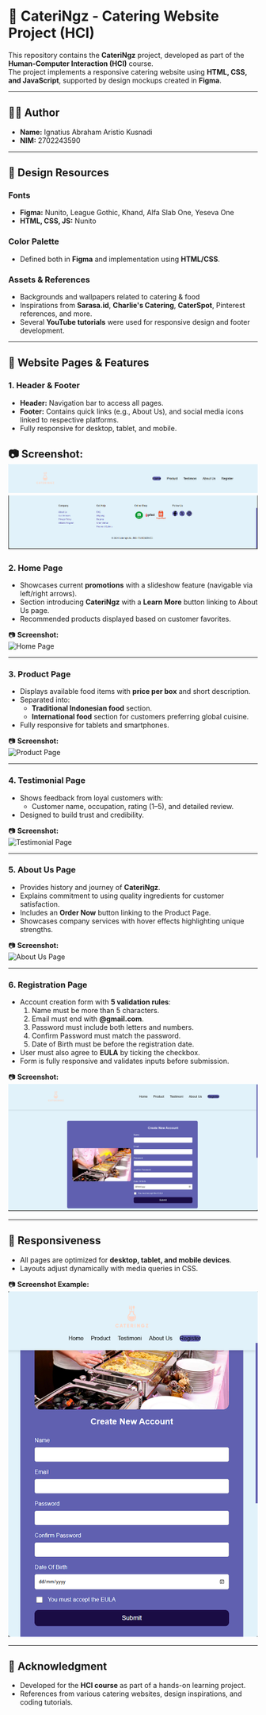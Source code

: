 # 🍱 CateriNgz - Catering Website Project (HCI)

This repository contains the **CateriNgz** project, developed as part of the **Human-Computer Interaction (HCI)** course.  
The project implements a responsive catering website using **HTML, CSS, and JavaScript**, supported by design mockups created in **Figma**.

---

## 👨‍💻 Author
- **Name:** Ignatius Abraham Aristio Kusnadi  
- **NIM:** 2702243590  

---

## 🎨 Design Resources

### Fonts
- **Figma:** Nunito, League Gothic, Khand, Alfa Slab One, Yeseva One  
- **HTML, CSS, JS:** Nunito  

### Color Palette
- Defined both in **Figma** and implementation using **HTML/CSS**.  

### Assets & References
- Backgrounds and wallpapers related to catering & food  
- Inspirations from **Sarasa.id**, **Charlie's Catering**, **CaterSpot**, Pinterest references, and more.  
- Several **YouTube tutorials** were used for responsive design and footer development.  

---

## 📄 Website Pages & Features

### 1. Header & Footer
- **Header:** Navigation bar to access all pages.  
- **Footer:** Contains quick links (e.g., About Us), and social media icons linked to respective platforms.  
- Fully responsive for desktop, tablet, and mobile.  

📷 **Screenshot:**  
![Header](screenshots/Header.png)
![Footer](screenshots/Footer.png)
---

### 2. Home Page
- Showcases current **promotions** with a slideshow feature (navigable via left/right arrows).  
- Section introducing **CateriNgz** with a **Learn More** button linking to About Us page.  
- Recommended products displayed based on customer favorites.  

📷 **Screenshot:**  
![Home Page](screenshots/home.png)

---

### 3. Product Page
- Displays available food items with **price per box** and short description.  
- Separated into:
  - **Traditional Indonesian food** section.  
  - **International food** section for customers preferring global cuisine.  
- Fully responsive for tablets and smartphones.  

📷 **Screenshot:**  
![Product Page](screenshots/products.png)

---

### 4. Testimonial Page
- Shows feedback from loyal customers with:  
  - Customer name, occupation, rating (1–5), and detailed review.  
- Designed to build trust and credibility.  

📷 **Screenshot:**  
![Testimonial Page](screenshots/testimonial.png)

---

### 5. About Us Page
- Provides history and journey of **CateriNgz**.  
- Explains commitment to using quality ingredients for customer satisfaction.  
- Includes an **Order Now** button linking to the Product Page.  
- Showcases company services with hover effects highlighting unique strengths.  

📷 **Screenshot:**  
![About Us Page](screenshots/about.png)

---

### 6. Registration Page
- Account creation form with **5 validation rules**:
  1. Name must be more than 5 characters.  
  2. Email must end with **@gmail.com**.  
  3. Password must include both letters and numbers.  
  4. Confirm Password must match the password.  
  5. Date of Birth must be before the registration date.  
- User must also agree to **EULA** by ticking the checkbox.  
- Form is fully responsive and validates inputs before submission.  

📷 **Screenshot:**  
![Registration Page](screenshots/register.png)

---

## 📱 Responsiveness
- All pages are optimized for **desktop, tablet, and mobile devices**.  
- Layouts adjust dynamically with media queries in CSS.  

📷 **Screenshot Example:**  
![Mobile Responsive](screenshots/responsive.png)

---

## 🙏 Acknowledgment
- Developed for the **HCI course** as part of a hands-on learning project.  
- References from various catering websites, design inspirations, and coding tutorials.  
